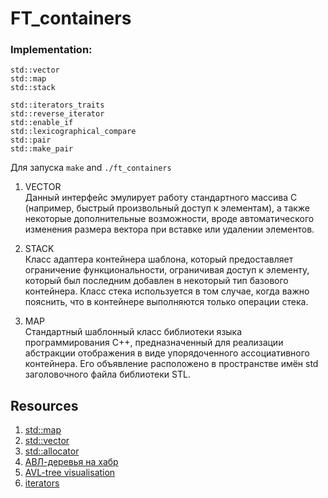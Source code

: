 # FT_containers
### Implementation:
```
std::vector
std::map
std::stack  
```
```
std::iterators_traits
std::reverse_iterator
std::enable_if
std::lexicographical_compare
std::pair
std::make_pair
```
 Для запуска ``make`` and ``./ft_containers``

1. VECTOR <br>
Данный интерфейс эмулирует работу стандартного массива C (например, быстрый произвольный доступ к элементам), а также некоторые дополнительные возможности, вроде автоматического изменения размера вектора при вставке или удалении элементов.

2. STACK <br>
Класс адаптера контейнера шаблона, который предоставляет ограничение функциональности, ограничивая доступ к элементу, который был последним добавлен в некоторый тип базового контейнера. Класс стека используется в том случае, когда важно пояснить, что в контейнере выполняются только операции стека.

3. MAP <br>
Cтандартный шаблонный класс библиотеки языка программирования C++, предназначенный для реализации абстракции отображения в виде упорядоченного ассоциативного контейнера. Его объявление расположено в пространстве имён std заголовочного файла <map> библиотеки STL.

## Resources
1. [std::map](https://www.cplusplus.com/reference/map/map/?kw=map)
2. [std::vector](https://www.cplusplus.com/reference/vector/vector/)
3. [std::allocator](https://en.cppreference.com/w/cpp/memory/allocator)
4. [АВЛ-деревья на хабр](https://habr.com/ru/post/150732/)
5. [AVL-tree visualisation](https://www.cs.usfca.edu/~galles/visualization/AVLtree.html)
6. [iterators](https://www.cplusplus.com/reference/iterator/InputIterator/)
  

